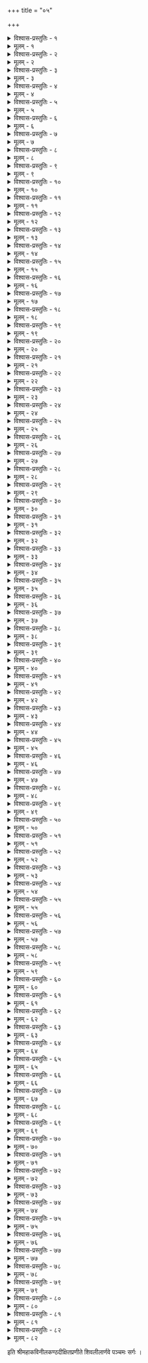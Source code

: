 +++
title = "०५"

+++

<details><summary>विश्वास-प्रस्तुतिः - १</summary>

अथ पञ्चमः सर्गः ।  
स इत्थमाराधितचन्द्रशेखरप्रसादसम्पत्परिपाकसम्भृतम् ।  
कुलावतंसं कुलशेखरो नृपश्चिराय लेभे मलयध्वजं सुतम् ॥ १॥
</details>

<details><summary>मूलम् - १</summary>

अथ पञ्चमः सर्गः ।  
स इत्थमाराधितचन्द्रशेखरप्रसादसम्पत्परिपाकसम्भृतम् ।  
कुलावतंसं कुलशेखरो नृपश्चिराय लेभे मलयध्वजं सुतम् ॥ १॥
</details>


<details><summary>विश्वास-प्रस्तुतिः - २</summary>

स पांसुकेलीष्वपि शङ्करालयान् प्रकल्पयन् ब्रह्मपुरीश्च सर्वतः ।  
प्रपञ्चमातामहतापदोचितं नरेन्द्रसूनुर्व्यहरन्म हायशाः ॥ २॥
</details>

<details><summary>मूलम् - २</summary>

स पांसुकेलीष्वपि शङ्करालयान् प्रकल्पयन् ब्रह्मपुरीश्च सर्वतः ।  
प्रपञ्चमातामहतापदोचितं नरेन्द्रसूनुर्व्यहरन्म हायशाः ॥ २॥
</details>


<details><summary>विश्वास-प्रस्तुतिः - ३</summary>

अथोपनीतोऽधिजगे नृपात्मजस्त्रयीं मुनेः कुम्भभवात् पुरोधसः ।  
समं महास्त्रैर्धनुरागमं पितुः स्वतश्च भक्तिं शिवयोरचञ्चलाम् ॥ ३॥
</details>

<details><summary>मूलम् - ३</summary>

अथोपनीतोऽधिजगे नृपात्मजस्त्रयीं मुनेः कुम्भभवात् पुरोधसः ।  
समं महास्त्रैर्धनुरागमं पितुः स्वतश्च भक्तिं शिवयोरचञ्चलाम् ॥ ३॥
</details>


<details><summary>विश्वास-प्रस्तुतिः - ४</summary>

अशेषविद्यानिधिमात्तयौवनं कुमारमेनं कुलशेखरो नृपः ।  
युयोज दारक्रियया कुलार्हया श्रियेव धर्मं क्षमयेव विक्रमम् ॥ ४॥
</details>

<details><summary>मूलम् - ४</summary>

अशेषविद्यानिधिमात्तयौवनं कुमारमेनं कुलशेखरो नृपः ।  
युयोज दारक्रियया कुलार्हया श्रियेव धर्मं क्षमयेव विक्रमम् ॥ ४॥
</details>


<details><summary>विश्वास-प्रस्तुतिः - ५</summary>

नृपस्य काञ्चीपुरनेतुरात्मजा महाशया काञ्चनमालिकाभिधा ।  
नरेन्द्रसूनोर्गृहिणीषु वल्लभा बभूव तारास्विव रोहणी विधोः ॥ ५॥
</details>

<details><summary>मूलम् - ५</summary>

नृपस्य काञ्चीपुरनेतुरात्मजा महाशया काञ्चनमालिकाभिधा ।  
नरेन्द्रसूनोर्गृहिणीषु वल्लभा बभूव तारास्विव रोहणी विधोः ॥ ५॥
</details>


<details><summary>विश्वास-प्रस्तुतिः - ६</summary>

पुरा हि विश्वावसुनामशालिनो बभूव गन्धर्वपतेरियं सुता ।  
प्रसाद्य गौरीं जगदेकमातरं ममैधि कन्येत्यवृणीत या वरम् ॥ ६॥
</details>

<details><summary>मूलम् - ६</summary>

पुरा हि विश्वावसुनामशालिनो बभूव गन्धर्वपतेरियं सुता ।  
प्रसाद्य गौरीं जगदेकमातरं ममैधि कन्येत्यवृणीत या वरम् ॥ ६॥
</details>


<details><summary>विश्वास-प्रस्तुतिः - ७</summary>

सुशीलतां सुन्दरतामिवोज्ज्वलां दयार्द्रतां भृत्यजनेषु ते इव ।  
दधे पुनस्ता इव भक्तिमीश्वरे मनस्विनी काञ्चनमालिका तदा ॥ ७॥
</details>

<details><summary>मूलम् - ७</summary>

सुशीलतां सुन्दरतामिवोज्ज्वलां दयार्द्रतां भृत्यजनेषु ते इव ।  
दधे पुनस्ता इव भक्तिमीश्वरे मनस्विनी काञ्चनमालिका तदा ॥ ७॥
</details>


<details><summary>विश्वास-प्रस्तुतिः - ८</summary>

सुतानिव स्वान् परिपुष्णती जनान् सभाजयन्ती श्वशुरौ शिवाविव ।  
पतिं तु पूर्वेद्युरिवापरेद्युरप्युपाचरद् दैवतजीविताधिकम् ॥ ८॥
</details>

<details><summary>मूलम् - ८</summary>

सुतानिव स्वान् परिपुष्णती जनान् सभाजयन्ती श्वशुरौ शिवाविव ।  
पतिं तु पूर्वेद्युरिवापरेद्युरप्युपाचरद् दैवतजीविताधिकम् ॥ ८॥
</details>


<details><summary>विश्वास-प्रस्तुतिः - ९</summary>

पतिव्रता धर्मपथप्रवर्तिका सती च भर्तुर्वपुरर्धमेव सा ।  
शरीरमात्मा हृदयं च जीवितं दृशौ च जज्ञे दयितस्य सा पुनः ॥ ९॥
</details>

<details><summary>मूलम् - ९</summary>

पतिव्रता धर्मपथप्रवर्तिका सती च भर्तुर्वपुरर्धमेव सा ।  
शरीरमात्मा हृदयं च जीवितं दृशौ च जज्ञे दयितस्य सा पुनः ॥ ९॥
</details>


<details><summary>विश्वास-प्रस्तुतिः - १०</summary>

महत्सु कार्येष्वमहत्सु वा ययोः कदापि वैमत्यकथापि नाभवत् ।  
अभूत् तयोरेव मिथोऽनुरागिणोरनङ्गमूलः कलहः स केवलम् ॥ १०॥
</details>

<details><summary>मूलम् - १०</summary>

महत्सु कार्येष्वमहत्सु वा ययोः कदापि वैमत्यकथापि नाभवत् ।  
अभूत् तयोरेव मिथोऽनुरागिणोरनङ्गमूलः कलहः स केवलम् ॥ १०॥
</details>


<details><summary>विश्वास-प्रस्तुतिः - ११</summary>

स युक्तदाम्पत्यमुनिर्वृतं सुतं स्वतो विनीतं गुरुभिश्च सर्वतः ।  
त्रिलोकरक्षाक्षमबाहुविक्रमं जनेश्वरः प्रेक्ष्य चिराय निर्ववौ ॥ ११॥
</details>

<details><summary>मूलम् - ११</summary>

स युक्तदाम्पत्यमुनिर्वृतं सुतं स्वतो विनीतं गुरुभिश्च सर्वतः ।  
त्रिलोकरक्षाक्षमबाहुविक्रमं जनेश्वरः प्रेक्ष्य चिराय निर्ववौ ॥ ११॥
</details>


<details><summary>विश्वास-प्रस्तुतिः - १२</summary>

धृतां चिराय त्रिजगद्धुरन्धरे धुरं धरायास्तनयेऽवरोपयन् ।  
स्वतः स्थितं धर्मपथेऽपि तं पुनः शशास धर्मं सुतवत्सलो नृपः ॥ १२॥
</details>

<details><summary>मूलम् - १२</summary>

धृतां चिराय त्रिजगद्धुरन्धरे धुरं धरायास्तनयेऽवरोपयन् ।  
स्वतः स्थितं धर्मपथेऽपि तं पुनः शशास धर्मं सुतवत्सलो नृपः ॥ १२॥
</details>


<details><summary>विश्वास-प्रस्तुतिः - १३</summary>

महत् कुलं नस्त्वमवैषि विश्रुतं महेशचूडामणिसम्भवं शुचि ।  
अनक्षजिद्भिर्मनसापि दुर्भरामवैषि वत्स! त्वमिमामपि क्षमाम् ॥ १३॥
</details>

<details><summary>मूलम् - १३</summary>

महत् कुलं नस्त्वमवैषि विश्रुतं महेशचूडामणिसम्भवं शुचि ।  
अनक्षजिद्भिर्मनसापि दुर्भरामवैषि वत्स! त्वमिमामपि क्षमाम् ॥ १३॥
</details>


<details><summary>विश्वास-प्रस्तुतिः - १४</summary>

नवोढयापि प्रकृतिप्रगल्भया श्रियैव तावत् प्रथमं विमोहिताः ।  
न जानते किञ्चिदसाधु साधु वा निसर्गतस्तात ! नृपालसूनवः ॥ १४॥
</details>

<details><summary>मूलम् - १४</summary>

नवोढयापि प्रकृतिप्रगल्भया श्रियैव तावत् प्रथमं विमोहिताः ।  
न जानते किञ्चिदसाधु साधु वा निसर्गतस्तात ! नृपालसूनवः ॥ १४॥
</details>


<details><summary>विश्वास-प्रस्तुतिः - १५</summary>

प्रसञ्जयन्ति प्रथमं विमार्गगांस्ततः क्रमेण स्तुवते च तान् पुनः ।  
प्रवर्तयन्त्यप्यपथे शनैः प्रभुं खलाः स्वकार्यैकपराः समीपगाः ॥ १५॥
</details>

<details><summary>मूलम् - १५</summary>

प्रसञ्जयन्ति प्रथमं विमार्गगांस्ततः क्रमेण स्तुवते च तान् पुनः ।  
प्रवर्तयन्त्यप्यपथे शनैः प्रभुं खलाः स्वकार्यैकपराः समीपगाः ॥ १५॥
</details>


<details><summary>विश्वास-प्रस्तुतिः - १६</summary>

उपक्षिपन्तश्चकिता इवादितो निषिध्यमाना इव कैश्चिदन्तरा ।  
सुखेन दोषं द्रढयन्ति साधुषु स्तुवन्त एव स्वगिरा दुराशयाः ॥ १६॥
</details>

<details><summary>मूलम् - १६</summary>

उपक्षिपन्तश्चकिता इवादितो निषिध्यमाना इव कैश्चिदन्तरा ।  
सुखेन दोषं द्रढयन्ति साधुषु स्तुवन्त एव स्वगिरा दुराशयाः ॥ १६॥
</details>


<details><summary>विश्वास-प्रस्तुतिः - १७</summary>

परं कृतज्ञा इव पण्डिता इव प्रभोहितैकप्रवणा इव स्वतः ।  
जगत्तटस्था इव राशि बालिशे जनाः स्वमर्थ घटयन्त्यसाधवः ॥ १७॥
</details>

<details><summary>मूलम् - १७</summary>

परं कृतज्ञा इव पण्डिता इव प्रभोहितैकप्रवणा इव स्वतः ।  
जगत्तटस्था इव राशि बालिशे जनाः स्वमर्थ घटयन्त्यसाधवः ॥ १७॥
</details>


<details><summary>विश्वास-प्रस्तुतिः - १८</summary>

स्तुवन्त्यमित्रान् सुहृदं प्रतिक्षिपन्त्यवेक्षितुं भर्तुरगाधमाशयम् ।  
बहून् विवादानिव कुर्वते मिथो न जातु भिन्दन्ति रहस्थितिं खलाः ॥ १८॥
</details>

<details><summary>मूलम् - १८</summary>

स्तुवन्त्यमित्रान् सुहृदं प्रतिक्षिपन्त्यवेक्षितुं भर्तुरगाधमाशयम् ।  
बहून् विवादानिव कुर्वते मिथो न जातु भिन्दन्ति रहस्थितिं खलाः ॥ १८॥
</details>


<details><summary>विश्वास-प्रस्तुतिः - १९</summary>

इदं ह्युपादेयमिदं तु हेयमित्युभे विविञ्चन् निजयैव मेधया ।  
खलान् निगृह्णीष्व तदुक्तिवागुरागृहीतवन्मुग्धवदाचरन् बहिः ॥ १९॥
</details>

<details><summary>मूलम् - १९</summary>

इदं ह्युपादेयमिदं तु हेयमित्युभे विविञ्चन् निजयैव मेधया ।  
खलान् निगृह्णीष्व तदुक्तिवागुरागृहीतवन्मुग्धवदाचरन् बहिः ॥ १९॥
</details>


<details><summary>विश्वास-प्रस्तुतिः - २०</summary>

जना जिहासन्ति नृपालमूष्मलं तिरश्चिकीर्षन्ति मृदुन्निसर्गतः ।  
अतोऽप्रमत्तस्त्वमनुष्णशीतलो भव प्रजानां शरदीव भास्करः ॥ २०॥
</details>

<details><summary>मूलम् - २०</summary>

जना जिहासन्ति नृपालमूष्मलं तिरश्चिकीर्षन्ति मृदुन्निसर्गतः ।  
अतोऽप्रमत्तस्त्वमनुष्णशीतलो भव प्रजानां शरदीव भास्करः ॥ २०॥
</details>


<details><summary>विश्वास-प्रस्तुतिः - २१</summary>

अलोलुभानात्मविदो जितस्मयान् परीक्षितांश्च व्यसनेषु भूयसा ।  
महाकुलीनान् महतो बहुश्रुतान् गृहाण मन्त्रेष्वखिलेषु मन्त्रिणः ॥ २१॥
</details>

<details><summary>मूलम् - २१</summary>

अलोलुभानात्मविदो जितस्मयान् परीक्षितांश्च व्यसनेषु भूयसा ।  
महाकुलीनान् महतो बहुश्रुतान् गृहाण मन्त्रेष्वखिलेषु मन्त्रिणः ॥ २१॥
</details>


<details><summary>विश्वास-प्रस्तुतिः - २२</summary>

प्रसादकोषैर्भवति क्षमापतेरतिप्रवृत्तैरधरोत्तरं जगत् ।  
अतः प्रवर्तस्व जनेष्वतन्द्रितो विचारधाराविशदेन चेतसा ॥ २२॥
</details>

<details><summary>मूलम् - २२</summary>

प्रसादकोषैर्भवति क्षमापतेरतिप्रवृत्तैरधरोत्तरं जगत् ।  
अतः प्रवर्तस्व जनेष्वतन्द्रितो विचारधाराविशदेन चेतसा ॥ २२॥
</details>


<details><summary>विश्वास-प्रस्तुतिः - २३</summary>

बहुश्रुतो न त्वमिवापरोऽधुना न दीर्घदर्शी न च मन्त्रयोगवित् ।  
प्रशासनीयस्तदपि स्वयं भवान् प्रशासितारस्तव सन्तु मन्त्रिणः ॥ २३॥
</details>

<details><summary>मूलम् - २३</summary>

बहुश्रुतो न त्वमिवापरोऽधुना न दीर्घदर्शी न च मन्त्रयोगवित् ।  
प्रशासनीयस्तदपि स्वयं भवान् प्रशासितारस्तव सन्तु मन्त्रिणः ॥ २३॥
</details>


<details><summary>विश्वास-प्रस्तुतिः - २४</summary>

अजातशत्रोरखिलार्थवेदिनः प्रजानुरागैकपदस्य धीमतः ।  
तव प्रकृत्या गुरुवृद्धसेविनो मयोपदेश्य किमिवात्र वर्त्तते ॥ २४॥
</details>

<details><summary>मूलम् - २४</summary>

अजातशत्रोरखिलार्थवेदिनः प्रजानुरागैकपदस्य धीमतः ।  
तव प्रकृत्या गुरुवृद्धसेविनो मयोपदेश्य किमिवात्र वर्त्तते ॥ २४॥
</details>


<details><summary>विश्वास-प्रस्तुतिः - २५</summary>

तथापि किञ्चिद् दिगियं प्रदर्शिता श्रुता बहुभ्यो बहुधार्चया मया ।  
परस्तु भावो मम तात! वर्तते कुरुष्व तं चेतसि मा स्म विस्मरः ॥ २५॥
</details>

<details><summary>मूलम् - २५</summary>

तथापि किञ्चिद् दिगियं प्रदर्शिता श्रुता बहुभ्यो बहुधार्चया मया ।  
परस्तु भावो मम तात! वर्तते कुरुष्व तं चेतसि मा स्म विस्मरः ॥ २५॥
</details>


<details><summary>विश्वास-प्रस्तुतिः - २६</summary>

निजावतंसप्रसवोद्भवे कुले न्यधायि लक्ष्मीरियतीयमीदृशी ।  
महेश्वरेणेति विदन्न जातुचिद् ममत्वमस्यां कुरु राज्यसम्पदि ॥ २६॥
</details>

<details><summary>मूलम् - २६</summary>

निजावतंसप्रसवोद्भवे कुले न्यधायि लक्ष्मीरियतीयमीदृशी ।  
महेश्वरेणेति विदन्न जातुचिद् ममत्वमस्यां कुरु राज्यसम्पदि ॥ २६॥
</details>


<details><summary>विश्वास-प्रस्तुतिः - २७</summary>

यजाम देवान् जुहवाम पावके ददाम विप्रेष्वपि वा कथं कथम् ।  
शिवस्वमादाय भुवीति चिन्तयन् शिवं समाराधय सर्वकर्मभिः ॥ २७॥
</details>

<details><summary>मूलम् - २७</summary>

यजाम देवान् जुहवाम पावके ददाम विप्रेष्वपि वा कथं कथम् ।  
शिवस्वमादाय भुवीति चिन्तयन् शिवं समाराधय सर्वकर्मभिः ॥ २७॥
</details>


<details><summary>विश्वास-प्रस्तुतिः - २८</summary>

शिवं यजाग्नौ शिवमर्च भास्करे शिवं स्मरान्तः शिवमेव कीर्तय ।  
शिवं द्विजेषु प्रतिपूजयानिशं शिवैकनिष्ठो भव तात! सर्वथा ॥ २८॥
</details>

<details><summary>मूलम् - २८</summary>

शिवं यजाग्नौ शिवमर्च भास्करे शिवं स्मरान्तः शिवमेव कीर्तय ।  
शिवं द्विजेषु प्रतिपूजयानिशं शिवैकनिष्ठो भव तात! सर्वथा ॥ २८॥
</details>


<details><summary>विश्वास-प्रस्तुतिः - २९</summary>

शिवात् परं नास्ति यथा तथैव नः शिवोऽपि नान्यो मधुरेश्वरादिति ।  
सुनिश्चितालम्बितसुन्दरेश्वरः सुखं महीं पालय शाश्वतीः समाः ॥ २९॥
</details>

<details><summary>मूलम् - २९</summary>

शिवात् परं नास्ति यथा तथैव नः शिवोऽपि नान्यो मधुरेश्वरादिति ।  
सुनिश्चितालम्बितसुन्दरेश्वरः सुखं महीं पालय शाश्वतीः समाः ॥ २९॥
</details>


<details><summary>विश्वास-प्रस्तुतिः - ३०</summary>

इति क्षितीशः प्रतिबोधयन् सुतं प्रयुज्य चास्मिन् प्रणते जयाशिषः ।  
समाः सहस्राणि षडात्मना धृतां धुरं स गुर्वीमवतार्य निर्ववौ ॥ ३०॥
</details>

<details><summary>मूलम् - ३०</summary>

इति क्षितीशः प्रतिबोधयन् सुतं प्रयुज्य चास्मिन् प्रणते जयाशिषः ।  
समाः सहस्राणि षडात्मना धृतां धुरं स गुर्वीमवतार्य निर्ववौ ॥ ३०॥
</details>


<details><summary>विश्वास-प्रस्तुतिः - ३१</summary>

ततः स योगेन तनुं प्रजेश्वरो विसृज्य नाड्या किल मूर्धलग्नया ।  
अतीत्य मायाभुवनानि सर्वतो जगाम शुद्धेऽध्वनि धाम शाश्वतम् ॥ ३१॥
</details>

<details><summary>मूलम् - ३१</summary>

ततः स योगेन तनुं प्रजेश्वरो विसृज्य नाड्या किल मूर्धलग्नया ।  
अतीत्य मायाभुवनानि सर्वतो जगाम शुद्धेऽध्वनि धाम शाश्वतम् ॥ ३१॥
</details>


<details><summary>विश्वास-प्रस्तुतिः - ३२</summary>

उदक्रमीदेष यदा तदा प्रभृत्युपेत्य विज्ञानकलाग्रगण्यताम् ।  
अभूत् सहायः करणीयपञ्चकेऽप्यनन्तरुद्रस्य धिया विशुद्धया ॥ ३२॥
</details>

<details><summary>मूलम् - ३२</summary>

उदक्रमीदेष यदा तदा प्रभृत्युपेत्य विज्ञानकलाग्रगण्यताम् ।  
अभूत् सहायः करणीयपञ्चकेऽप्यनन्तरुद्रस्य धिया विशुद्धया ॥ ३२॥
</details>


<details><summary>विश्वास-प्रस्तुतिः - ३३</summary>

विदन्ननित्यं जगदेव जन्मवद् विदन्नपि श्लाघ्यतरां गतिं पितुः ।  
मनोऽभितप्तं मलयध्वजो नृपः शशाक न स्थापयितुं वशे वशी ॥ ३३॥
</details>

<details><summary>मूलम् - ३३</summary>

विदन्ननित्यं जगदेव जन्मवद् विदन्नपि श्लाघ्यतरां गतिं पितुः ।  
मनोऽभितप्तं मलयध्वजो नृपः शशाक न स्थापयितुं वशे वशी ॥ ३३॥
</details>


<details><summary>विश्वास-प्रस्तुतिः - ३४</summary>

कथञ्चिदालम्ब्य निजां स धीरतां गुरोरशेषा निरवर्तयन् क्रियाः ।  
तथाविधानां तनयाश्चरन्ति यत् तदर्हणं केवलमात्मभूतये ॥ ३४॥
</details>

<details><summary>मूलम् - ३४</summary>

कथञ्चिदालम्ब्य निजां स धीरतां गुरोरशेषा निरवर्तयन् क्रियाः ।  
तथाविधानां तनयाश्चरन्ति यत् तदर्हणं केवलमात्मभूतये ॥ ३४॥
</details>


<details><summary>विश्वास-प्रस्तुतिः - ३५</summary>

पुरोधसा सिन्धुपिबेन योगिना स मन्त्रिवृद्धैः सखिभिश्च बन्धुभिः ।  
शुभे मुहूर्ते धुरि सुन्दरेशितुः सितेन फाले भासतेन लाञ्छितः ॥ ३५॥
</details>

<details><summary>मूलम् - ३५</summary>

पुरोधसा सिन्धुपिबेन योगिना स मन्त्रिवृद्धैः सखिभिश्च बन्धुभिः ।  
शुभे मुहूर्ते धुरि सुन्दरेशितुः सितेन फाले भासतेन लाञ्छितः ॥ ३५॥
</details>


<details><summary>विश्वास-प्रस्तुतिः - ३६</summary>

स्वतश्च्युतं लिङ्गशिरस्पदात् सुमं पुरः स्फुलिङ्गानपि दीपनिस्सृतान् ।  
प्रशस्यमानं शकुनं महर्षिभिः प्रणम्य मूर्ध्ना जगृहे महीपतिः ॥ ३६॥
</details>

<details><summary>मूलम् - ३६</summary>

स्वतश्च्युतं लिङ्गशिरस्पदात् सुमं पुरः स्फुलिङ्गानपि दीपनिस्सृतान् ।  
प्रशस्यमानं शकुनं महर्षिभिः प्रणम्य मूर्ध्ना जगृहे महीपतिः ॥ ३६॥
</details>


<details><summary>विश्वास-प्रस्तुतिः - ३७</summary>

प्रदक्षिणीकृत्य पुरं पुरन्ध्रिभिः प्रवर्तितारात्रिकमङ्गलो नृपः ।  
प्रविश्य राज्ञो भवनं परिष्कृतं द्विजान् प्रभूतैर्द्रविणैरतोषयत् ॥ ३७॥
</details>

<details><summary>मूलम् - ३७</summary>

प्रदक्षिणीकृत्य पुरं पुरन्ध्रिभिः प्रवर्तितारात्रिकमङ्गलो नृपः ।  
प्रविश्य राज्ञो भवनं परिष्कृतं द्विजान् प्रभूतैर्द्रविणैरतोषयत् ॥ ३७॥
</details>


<details><summary>विश्वास-प्रस्तुतिः - ३८</summary>

सुभद्रपीठे सचिवैर्निवेशितः सभाजयामास नृपोऽनुजीविनः ।  
यथोचितं वाहनभूषणाम्बरैः कटाक्षमन्दस्मितभाषितैरपि ॥ ३८॥
</details>

<details><summary>मूलम् - ३८</summary>

सुभद्रपीठे सचिवैर्निवेशितः सभाजयामास नृपोऽनुजीविनः ।  
यथोचितं वाहनभूषणाम्बरैः कटाक्षमन्दस्मितभाषितैरपि ॥ ३८॥
</details>


<details><summary>विश्वास-प्रस्तुतिः - ३९</summary>

भुवं भुजे भूतदयां हृदन्तरे कथां पुरारेगपि कर्णयोर्द्वयोः ।  
अधत्त भूषामनपायिनीमसौ परास्तु सोऽवत्त पुनर्न्यधत्त च ॥ ३९॥
</details>

<details><summary>मूलम् - ३९</summary>

भुवं भुजे भूतदयां हृदन्तरे कथां पुरारेगपि कर्णयोर्द्वयोः ।  
अधत्त भूषामनपायिनीमसौ परास्तु सोऽवत्त पुनर्न्यधत्त च ॥ ३९॥
</details>


<details><summary>विश्वास-प्रस्तुतिः - ४०</summary>

यशःप्रतापैर्हरितोऽस्य भूषिताः कुलं त्वनेनैव विभूषितं विभोः ।  
अयं तु धृत्या दयया च भूषितः शिवे तु भक्त्या सकलं विभूषितम् ॥ ४०॥
</details>

<details><summary>मूलम् - ४०</summary>

यशःप्रतापैर्हरितोऽस्य भूषिताः कुलं त्वनेनैव विभूषितं विभोः ।  
अयं तु धृत्या दयया च भूषितः शिवे तु भक्त्या सकलं विभूषितम् ॥ ४०॥
</details>


<details><summary>विश्वास-प्रस्तुतिः - ४१</summary>

यशोभिरस्यावददुर्विसृत्वरैरपि द्विरेफद्विपकाककोकिलाः ।  
स्वतोऽवदातानि तु पूर्वभूभृतां यशांसि सद्यो मलिनानि जज्ञिरे ॥ ४१॥
</details>

<details><summary>मूलम् - ४१</summary>

यशोभिरस्यावददुर्विसृत्वरैरपि द्विरेफद्विपकाककोकिलाः ।  
स्वतोऽवदातानि तु पूर्वभूभृतां यशांसि सद्यो मलिनानि जज्ञिरे ॥ ४१॥
</details>


<details><summary>विश्वास-प्रस्तुतिः - ४२</summary>

तदीयविश्राणनपोषितद्विजप्रवर्त्यमानाध्वरहव्यभोजिभिः ।  
सुधाशवर्गैः परिपोषिताः कथं सुरद्रुमा बिभ्रति तेन तुल्यताम् ॥ ४२॥
</details>

<details><summary>मूलम् - ४२</summary>

तदीयविश्राणनपोषितद्विजप्रवर्त्यमानाध्वरहव्यभोजिभिः ।  
सुधाशवर्गैः परिपोषिताः कथं सुरद्रुमा बिभ्रति तेन तुल्यताम् ॥ ४२॥
</details>


<details><summary>विश्वास-प्रस्तुतिः - ४३</summary>

तदीयदानोदकपूरितोऽर्णवस्ततो निपीयाम्बु दिशन्ति वारिदाः ।  
तदम्बुपुष्टौषधिवल्लभः शशीत्यदःप्रसादादखिलस्य दातृता ॥ ४३॥
</details>

<details><summary>मूलम् - ४३</summary>

तदीयदानोदकपूरितोऽर्णवस्ततो निपीयाम्बु दिशन्ति वारिदाः ।  
तदम्बुपुष्टौषधिवल्लभः शशीत्यदःप्रसादादखिलस्य दातृता ॥ ४३॥
</details>


<details><summary>विश्वास-प्रस्तुतिः - ४४</summary>

समृद्धिमद्भिर्वरया समृद्धया द्विजातिभिस्तद्विषये निवासिभिः ।  
धृता कथञ्चित् तदनुग्रहेच्छया तदीयदानेष्वपि सम्प्रदानता ॥ ४४॥
</details>

<details><summary>मूलम् - ४४</summary>

समृद्धिमद्भिर्वरया समृद्धया द्विजातिभिस्तद्विषये निवासिभिः ।  
धृता कथञ्चित् तदनुग्रहेच्छया तदीयदानेष्वपि सम्प्रदानता ॥ ४४॥
</details>


<details><summary>विश्वास-प्रस्तुतिः - ४५</summary>

न कोऽपि तस्यातिचचार राष्ट्रगः स यत्र दण्डं विनिपातयेन्नृपः ।  
नचापि दण्ड्यः स्वयमात्मनोऽभवान्निवृत्तिशीलैः करणैर्निसर्गतः ॥ ४५॥
</details>

<details><summary>मूलम् - ४५</summary>

न कोऽपि तस्यातिचचार राष्ट्रगः स यत्र दण्डं विनिपातयेन्नृपः ।  
नचापि दण्ड्यः स्वयमात्मनोऽभवान्निवृत्तिशीलैः करणैर्निसर्गतः ॥ ४५॥
</details>


<details><summary>विश्वास-प्रस्तुतिः - ४६</summary>

विनेतरि स्वामिनि वीतकल्मषे विनिन्यिरे तद्विषये प्रजाः स्वतः ।  
तपोधने द्वन्द्वजयिन्यवस्थिते तदाश्रमम्था इव हिंस्रजन्तवः ॥ ४६॥
</details>

<details><summary>मूलम् - ४६</summary>

विनेतरि स्वामिनि वीतकल्मषे विनिन्यिरे तद्विषये प्रजाः स्वतः ।  
तपोधने द्वन्द्वजयिन्यवस्थिते तदाश्रमम्था इव हिंस्रजन्तवः ॥ ४६॥
</details>


<details><summary>विश्वास-प्रस्तुतिः - ४७</summary>

विचक्षणेऽस्मिन् व्यसनान्यपोहितुं तटस्थवृत्तौ सरले हितैषिणि ।  
अपि प्रजाः स्वान् कलहान् गृहेगृहे निचिक्षिपुर्न्यासमिवाविशङ्किताः ॥ ४७॥
</details>

<details><summary>मूलम् - ४७</summary>

विचक्षणेऽस्मिन् व्यसनान्यपोहितुं तटस्थवृत्तौ सरले हितैषिणि ।  
अपि प्रजाः स्वान् कलहान् गृहेगृहे निचिक्षिपुर्न्यासमिवाविशङ्किताः ॥ ४७॥
</details>


<details><summary>विश्वास-प्रस्तुतिः - ४८</summary>

अकृष्टपच्यैः कलमैरलङ्कृता न वृष्टिमप्यस्य चकाङ्क्ष मेदिनी ।  
स्मरन् हविः स्वीक्रियमाणमध्वरे ववर्ष कालेषु तथापि वासवः ॥ ४८॥
</details>

<details><summary>मूलम् - ४८</summary>

अकृष्टपच्यैः कलमैरलङ्कृता न वृष्टिमप्यस्य चकाङ्क्ष मेदिनी ।  
स्मरन् हविः स्वीक्रियमाणमध्वरे ववर्ष कालेषु तथापि वासवः ॥ ४८॥
</details>


<details><summary>विश्वास-प्रस्तुतिः - ४९</summary>

अनिच्छतान्तःकरणेन निर्गमं विना शिवाराधनमन्यकर्मसु ।  
स्वराज्यतन्त्रं सकलं च केवलैश्चकार बाह्यैः करणैर्महीपतिः ॥ ४९॥
</details>

<details><summary>मूलम् - ४९</summary>

अनिच्छतान्तःकरणेन निर्गमं विना शिवाराधनमन्यकर्मसु ।  
स्वराज्यतन्त्रं सकलं च केवलैश्चकार बाह्यैः करणैर्महीपतिः ॥ ४९॥
</details>


<details><summary>विश्वास-प्रस्तुतिः - ५०</summary>

धरा समस्ता द्विजदेवसात्कृता दिवं द्विषभ्द्योऽपि ददौ सहस्रशः ।  
अपि स्वमात्मानमदत्त शम्भवे किमप्यदेयं ददृशेऽस्य न प्रभोः ॥ ५०॥
</details>

<details><summary>मूलम् - ५०</summary>

धरा समस्ता द्विजदेवसात्कृता दिवं द्विषभ्द्योऽपि ददौ सहस्रशः ।  
अपि स्वमात्मानमदत्त शम्भवे किमप्यदेयं ददृशेऽस्य न प्रभोः ॥ ५०॥
</details>


<details><summary>विश्वास-प्रस्तुतिः - ५१</summary>

अनुस्मरन्नक्षरमक्षरं गुरोः स पार्थिवेन्द्रश्चरमौपदेशिकम् ।  
अवाललम्बे भृशमम्बिकापतेः पदं समस्तामरसम्पदां पदम् ॥ ५१॥
</details>

<details><summary>मूलम् - ५१</summary>

अनुस्मरन्नक्षरमक्षरं गुरोः स पार्थिवेन्द्रश्चरमौपदेशिकम् ।  
अवाललम्बे भृशमम्बिकापतेः पदं समस्तामरसम्पदां पदम् ॥ ५१॥
</details>


<details><summary>विश्वास-प्रस्तुतिः - ५२</summary>

तपांसि तेपे युयुजे मनो दृढं ददावियाजाधिजगे जुहाव च ।  
नृपो निशश्वास मिमेष चान्ततः शिवं यजामीति धियैव नान्यथा ॥ ५२॥
</details>

<details><summary>मूलम् - ५२</summary>

तपांसि तेपे युयुजे मनो दृढं ददावियाजाधिजगे जुहाव च ।  
नृपो निशश्वास मिमेष चान्ततः शिवं यजामीति धियैव नान्यथा ॥ ५२॥
</details>


<details><summary>विश्वास-प्रस्तुतिः - ५३</summary>

प्रपञ्चसर्गस्थितिभङ्गहेतुतापरम्पराविश्रमभूमिमादिमाम् ।  
हरीन्द्रवेधोहरमातरं शिवां विशिष्य वव्रे शरणं जनेश्वरः ॥ ५३॥
</details>

<details><summary>मूलम् - ५३</summary>

प्रपञ्चसर्गस्थितिभङ्गहेतुतापरम्पराविश्रमभूमिमादिमाम् ।  
हरीन्द्रवेधोहरमातरं शिवां विशिष्य वव्रे शरणं जनेश्वरः ॥ ५३॥
</details>


<details><summary>विश्वास-प्रस्तुतिः - ५४</summary>

मृगाङ्कचूडामणिमीनलोचनं दयामयं दर्शितमुन्दरस्मितम् ।  
उदारभूषाशतमुत्पलाङ्कितं वपुस्तदेवास्य मनस्यवर्त्तत ॥ ५४॥
</details>

<details><summary>मूलम् - ५४</summary>

मृगाङ्कचूडामणिमीनलोचनं दयामयं दर्शितमुन्दरस्मितम् ।  
उदारभूषाशतमुत्पलाङ्कितं वपुस्तदेवास्य मनस्यवर्त्तत ॥ ५४॥
</details>


<details><summary>विश्वास-प्रस्तुतिः - ५५</summary>

जगत् समस्तं स जडाजडात्मकं ददर्श देवो निमिषन्मिषन्नपि ।  
उपात्तनीलोत्पलमुन्नतस्तनं हसन्मुखं हारकिरीटभूषितम् ॥ ५५॥
</details>

<details><summary>मूलम् - ५५</summary>

जगत् समस्तं स जडाजडात्मकं ददर्श देवो निमिषन्मिषन्नपि ।  
उपात्तनीलोत्पलमुन्नतस्तनं हसन्मुखं हारकिरीटभूषितम् ॥ ५५॥
</details>


<details><summary>विश्वास-प्रस्तुतिः - ५६</summary>

निमेषनिश्वासवदप्रयत्नतः स राज्यतन्त्रं सकलं च वर्तयन् ।  
बभूव वाचा मनसापि कर्मणा शिवैकसंस्थो मलयध्वजो नृपः ॥ ५६॥
</details>

<details><summary>मूलम् - ५६</summary>

निमेषनिश्वासवदप्रयत्नतः स राज्यतन्त्रं सकलं च वर्तयन् ।  
बभूव वाचा मनसापि कर्मणा शिवैकसंस्थो मलयध्वजो नृपः ॥ ५६॥
</details>


<details><summary>विश्वास-प्रस्तुतिः - ५७</summary>

अदृश्यमश्राव्यमचिन्त्यमद्भुतं निरञ्जनं नित्यमनुश्रवाश्रवम् ।  
अहङ्ग्रहेणान्तरचिन्तयन्नृपः पराकृतद्वैतकथं परं महः ॥ ५७॥
</details>

<details><summary>मूलम् - ५७</summary>

अदृश्यमश्राव्यमचिन्त्यमद्भुतं निरञ्जनं नित्यमनुश्रवाश्रवम् ।  
अहङ्ग्रहेणान्तरचिन्तयन्नृपः पराकृतद्वैतकथं परं महः ॥ ५७॥
</details>


<details><summary>विश्वास-प्रस्तुतिः - ५८</summary>

परस्परेणानुपमर्दितं भजन् त्रिवर्गमित्थं समयं विभज्य सः ।  
कदाचिदन्तःपुरमास्थितो नृपः प्रचक्रमे काञ्चनमालया कथाम् ॥ ५८॥
</details>

<details><summary>मूलम् - ५८</summary>

परस्परेणानुपमर्दितं भजन् त्रिवर्गमित्थं समयं विभज्य सः ।  
कदाचिदन्तःपुरमास्थितो नृपः प्रचक्रमे काञ्चनमालया कथाम् ॥ ५८॥
</details>


<details><summary>विश्वास-प्रस्तुतिः - ५९</summary>

कुलं किलैतद् विपुलं मुधानिधेः प्रसक्तविच्छेदमिवान्तरा मया ।  
अतः कथं स्याच्छिवदाससन्ततेरभङ्ग इत्यम्ति सचिन्तता मम ॥ ५९॥
</details>

<details><summary>मूलम् - ५९</summary>

कुलं किलैतद् विपुलं मुधानिधेः प्रसक्तविच्छेदमिवान्तरा मया ।  
अतः कथं स्याच्छिवदाससन्ततेरभङ्ग इत्यम्ति सचिन्तता मम ॥ ५९॥
</details>


<details><summary>विश्वास-प्रस्तुतिः - ६०</summary>

न नः कुलेऽस्मिन् शिवदीक्षयामले सुतान्निवापः पितृभिर्जिधृक्षितः ।  
महन्महेशानुचरार्पणव्रतं तथापि मा लोपि मयेति चिन्त्यते ॥ ६०॥
</details>

<details><summary>मूलम् - ६०</summary>

न नः कुलेऽस्मिन् शिवदीक्षयामले सुतान्निवापः पितृभिर्जिधृक्षितः ।  
महन्महेशानुचरार्पणव्रतं तथापि मा लोपि मयेति चिन्त्यते ॥ ६०॥
</details>


<details><summary>विश्वास-प्रस्तुतिः - ६१</summary>

इदं हि मर्त्यामृतमित्युदीरितं प्रजायते यन्मनुजः प्रजामनु ।  
अतः प्रसाध्यैव किलापरामृतं परामृतायोपनमेदिति श्रुतिः ॥ ६१॥
</details>

<details><summary>मूलम् - ६१</summary>

इदं हि मर्त्यामृतमित्युदीरितं प्रजायते यन्मनुजः प्रजामनु ।  
अतः प्रसाध्यैव किलापरामृतं परामृतायोपनमेदिति श्रुतिः ॥ ६१॥
</details>


<details><summary>विश्वास-प्रस्तुतिः - ६२</summary>

शिवार्पिताशेषभरा निराशिषः शिवार्चनामात्रपराधिकारिणः ।  
कथं नु याचेमहि लोकमातरं कथं न याचेमहि वा कुलक्षये ॥ ६२॥
</details>

<details><summary>मूलम् - ६२</summary>

शिवार्पिताशेषभरा निराशिषः शिवार्चनामात्रपराधिकारिणः ।  
कथं नु याचेमहि लोकमातरं कथं न याचेमहि वा कुलक्षये ॥ ६२॥
</details>


<details><summary>विश्वास-प्रस्तुतिः - ६३</summary>

इति स्वतोऽनध्यवसायमुद्रितं पतिं विषीदन्तमियं पतिव्रता ।  
जगाद वाक्यैर्हृदयानुरञ्जिभिर्जगत्तपस्यापरिपाकजन्मभिः ॥ ६३॥
</details>

<details><summary>मूलम् - ६३</summary>

इति स्वतोऽनध्यवसायमुद्रितं पतिं विषीदन्तमियं पतिव्रता ।  
जगाद वाक्यैर्हृदयानुरञ्जिभिर्जगत्तपस्यापरिपाकजन्मभिः ॥ ६३॥
</details>


<details><summary>विश्वास-प्रस्तुतिः - ६४</summary>

भवान् प्रमाणं विशये विपश्चितां भवन्तमस्मिन्ननुशास्तु कोऽपरः ।  
विवेक्तुमत्रार्हति मीनलोचना तथाविधः कोऽप्यथ वा तदाश्रितः ॥ ६४॥
</details>

<details><summary>मूलम् - ६४</summary>

भवान् प्रमाणं विशये विपश्चितां भवन्तमस्मिन्ननुशास्तु कोऽपरः ।  
विवेक्तुमत्रार्हति मीनलोचना तथाविधः कोऽप्यथ वा तदाश्रितः ॥ ६४॥
</details>


<details><summary>विश्वास-प्रस्तुतिः - ६५</summary>

अनावृतज्योतिषि तेजसां निधावनागतातीतभवद्विवेचिनि ।  
तदत्र तिष्ठेमहि कुम्भसम्भवे स खल्विहामुत्र च नः प्रशासिता ॥ ६५॥
</details>

<details><summary>मूलम् - ६५</summary>

अनावृतज्योतिषि तेजसां निधावनागतातीतभवद्विवेचिनि ।  
तदत्र तिष्ठेमहि कुम्भसम्भवे स खल्विहामुत्र च नः प्रशासिता ॥ ६५॥
</details>


<details><summary>विश्वास-प्रस्तुतिः - ६६</summary>

इति प्रियाया हृदयङ्गमं वचा निपीय देवो निभृतेन चेतसा ।  
जगाम सद्यः शरणं पुरोधसं स च स्मृतः सन्निदधे तपोधनः ॥ ६६॥
</details>

<details><summary>मूलम् - ६६</summary>

इति प्रियाया हृदयङ्गमं वचा निपीय देवो निभृतेन चेतसा ।  
जगाम सद्यः शरणं पुरोधसं स च स्मृतः सन्निदधे तपोधनः ॥ ६६॥
</details>


<details><summary>विश्वास-प्रस्तुतिः - ६७</summary>

तमर्घ्यपाद्यादिकया सपर्यया सभाजयन्तौ प्रणिपत्य तावुभौ ।  
निवेश्य पीठे नवरत्ननिर्मिते निषेदतुस्तत्सविधे तदाज्ञया ॥ ६७॥
</details>

<details><summary>मूलम् - ६७</summary>

तमर्घ्यपाद्यादिकया सपर्यया सभाजयन्तौ प्रणिपत्य तावुभौ ।  
निवेश्य पीठे नवरत्ननिर्मिते निषेदतुस्तत्सविधे तदाज्ञया ॥ ६७॥
</details>


<details><summary>विश्वास-प्रस्तुतिः - ६८</summary>

कृताञ्जलिं पार्थिवमग्रतस्थितं तथाविधां काञ्चनमालिकामपि ।  
दृशानुगृह्णन् करुणार्द्रया मुनिर्गिरं प्रभावानुगुणामुदाहरत् ॥ ६८॥
</details>

<details><summary>मूलम् - ६८</summary>

कृताञ्जलिं पार्थिवमग्रतस्थितं तथाविधां काञ्चनमालिकामपि ।  
दृशानुगृह्णन् करुणार्द्रया मुनिर्गिरं प्रभावानुगुणामुदाहरत् ॥ ६८॥
</details>


<details><summary>विश्वास-प्रस्तुतिः - ६९</summary>

महत् किलेदं शिवयोगिनां कुलं न यत्र शक्यं जनितुं पृथग्जनैः ।  
तदत्र मीमांसितमद्भुतं त्वया श्रुतम्य शीलस्य कुलस्य चोचितम् ॥ ६९॥
</details>

<details><summary>मूलम् - ६९</summary>

महत् किलेदं शिवयोगिनां कुलं न यत्र शक्यं जनितुं पृथग्जनैः ।  
तदत्र मीमांसितमद्भुतं त्वया श्रुतम्य शीलस्य कुलस्य चोचितम् ॥ ६९॥
</details>


<details><summary>विश्वास-प्रस्तुतिः - ७०</summary>

प्रवृत्तिधर्मं कतिचित् क्वचिद्विदुर्निवृत्तिधर्मः सुतरामगोचरः ।  
अमुं किलार्थं विमृशन्त आसते महर्षयो ब्रह्मसदस्यहर्निशम् ॥ ७०॥
</details>

<details><summary>मूलम् - ७०</summary>

प्रवृत्तिधर्मं कतिचित् क्वचिद्विदुर्निवृत्तिधर्मः सुतरामगोचरः ।  
अमुं किलार्थं विमृशन्त आसते महर्षयो ब्रह्मसदस्यहर्निशम् ॥ ७०॥
</details>


<details><summary>विश्वास-प्रस्तुतिः - ७१</summary>

न नित्यनैमित्तिककर्मशीलता कदापि नैष्कर्म्यविरोधमर्हति ।  
पतेदिमां प्रत्युत सन्त्यजन्निति स्मरन्ति शिष्टाः स्वयमाचरन्ति च ॥ ७१॥
</details>

<details><summary>मूलम् - ७१</summary>

न नित्यनैमित्तिककर्मशीलता कदापि नैष्कर्म्यविरोधमर्हति ।  
पतेदिमां प्रत्युत सन्त्यजन्निति स्मरन्ति शिष्टाः स्वयमाचरन्ति च ॥ ७१॥
</details>


<details><summary>विश्वास-प्रस्तुतिः - ७२</summary>

ऋणार्थवादैरधिगत्य नित्यतामपत्यवेदाध्यनाग्निकर्मसु ।  
समं प्रवृत्ता गृहिणम्तपोधना निवृत्तिनिष्ठा अपि गौतमादयः ॥ ७२॥
</details>

<details><summary>मूलम् - ७२</summary>

ऋणार्थवादैरधिगत्य नित्यतामपत्यवेदाध्यनाग्निकर्मसु ।  
समं प्रवृत्ता गृहिणम्तपोधना निवृत्तिनिष्ठा अपि गौतमादयः ॥ ७२॥
</details>


<details><summary>विश्वास-प्रस्तुतिः - ७३</summary>

रहस्यमप्यत्र चिराय गोपितं तवोपदेश्यं हृदि तात! वर्तते ।  
समाधिनिर्धूतमलेन चेतसा गृहाण कालोऽयमुपस्थितः शुभः ॥ ७३॥
</details>

<details><summary>मूलम् - ७३</summary>

रहस्यमप्यत्र चिराय गोपितं तवोपदेश्यं हृदि तात! वर्तते ।  
समाधिनिर्धूतमलेन चेतसा गृहाण कालोऽयमुपस्थितः शुभः ॥ ७३॥
</details>


<details><summary>विश्वास-प्रस्तुतिः - ७४</summary>

इयं हि पत्नी भवतः पुरा चिरादुपान्त देवीमिह मीनलोचनाम् ।  
जगज्जनन्या जननी भवेयमित्यपि प्रपेदे वरमन्यदुर्लभम् ॥ ७४॥
</details>

<details><summary>मूलम् - ७४</summary>

इयं हि पत्नी भवतः पुरा चिरादुपान्त देवीमिह मीनलोचनाम् ।  
जगज्जनन्या जननी भवेयमित्यपि प्रपेदे वरमन्यदुर्लभम् ॥ ७४॥
</details>


<details><summary>विश्वास-प्रस्तुतिः - ७५</summary>

पतिस्त्वमस्यै शिवयैव कल्पितः समुल्लिखन्त्यावतरं निजं क्षितौ ।  
इदं तु चिन्त्यं निपुणं कथं पुनः परात्परं वस्तु तदाविरस्त्विति ॥ ७५॥
</details>

<details><summary>मूलम् - ७५</summary>

पतिस्त्वमस्यै शिवयैव कल्पितः समुल्लिखन्त्यावतरं निजं क्षितौ ।  
इदं तु चिन्त्यं निपुणं कथं पुनः परात्परं वस्तु तदाविरस्त्विति ॥ ७५॥
</details>


<details><summary>विश्वास-प्रस्तुतिः - ७६</summary>

क्रियावतामग्निमुपाश्रिता सती ददाति या नैकविधान् मनोरथान् ।  
अतोऽद्य वैतानिकहव्यवाहनादुदेतु सेति प्रतिभाति भूयसा ॥ ७६॥
</details>

<details><summary>मूलम् - ७६</summary>

क्रियावतामग्निमुपाश्रिता सती ददाति या नैकविधान् मनोरथान् ।  
अतोऽद्य वैतानिकहव्यवाहनादुदेतु सेति प्रतिभाति भूयसा ॥ ७६॥
</details>


<details><summary>विश्वास-प्रस्तुतिः - ७७</summary>

इतीरिते तेन विनेदुरुच्चकैरनाहता दुन्दुभयो दिवौकसाम् ।  
नृपस्य देव्या अपि दक्षिणेतरे विलोचने प्रास्फुरतां च तत्क्षणम् ॥ ७७॥
</details>

<details><summary>मूलम् - ७७</summary>

इतीरिते तेन विनेदुरुच्चकैरनाहता दुन्दुभयो दिवौकसाम् ।  
नृपस्य देव्या अपि दक्षिणेतरे विलोचने प्रास्फुरतां च तत्क्षणम् ॥ ७७॥
</details>


<details><summary>विश्वास-प्रस्तुतिः - ७८</summary>

प्रदक्षिणीकृत्य स विन्ध्यमर्दनं पतिः क्षितेः काञ्चनमालया समम् ।  
प्रणम्य रोमाञ्चितविग्रहोऽभवत् प्रमोदबाष्पस्थगिताभिरुक्तिभिः ॥ ७८॥
</details>

<details><summary>मूलम् - ७८</summary>

प्रदक्षिणीकृत्य स विन्ध्यमर्दनं पतिः क्षितेः काञ्चनमालया समम् ।  
प्रणम्य रोमाञ्चितविग्रहोऽभवत् प्रमोदबाष्पस्थगिताभिरुक्तिभिः ॥ ७८॥
</details>


<details><summary>विश्वास-प्रस्तुतिः - ७९</summary>

क्व सा चिदानन्दमयी जगत्प्रसूः क्व किम्पचा नौ भगवन्निमौ जनौ ।  
अहो भवत्पादरजःप्रमार्जनप्रभावसम्पत्परिपाक ईदृशः ॥ ७९॥
</details>

<details><summary>मूलम् - ७९</summary>

क्व सा चिदानन्दमयी जगत्प्रसूः क्व किम्पचा नौ भगवन्निमौ जनौ ।  
अहो भवत्पादरजःप्रमार्जनप्रभावसम्पत्परिपाक ईदृशः ॥ ७९॥
</details>


<details><summary>विश्वास-प्रस्तुतिः - ८०</summary>

तवास्मि सूनुस्तव तात! किङ्करस्तव स्वभूतोऽस्मि सहानुबन्धिभिः ।  
यथानुगृह्णासि तथाचरेयमित्यसावियानेव मनोरथो मम ॥ ८०॥
</details>

<details><summary>मूलम् - ८०</summary>

तवास्मि सूनुस्तव तात! किङ्करस्तव स्वभूतोऽस्मि सहानुबन्धिभिः ।  
यथानुगृह्णासि तथाचरेयमित्यसावियानेव मनोरथो मम ॥ ८०॥
</details>


<details><summary>विश्वास-प्रस्तुतिः - ८१</summary>

इति प्रपन्नं मलयध्वजं नृपं शताश्वमेधावभृताप्लुतं मुनिः ।  
स भाविकर्मण्यधिकारसिद्धये शशास भूयो हयमेधकर्मणि ॥ ८१॥
</details>

<details><summary>मूलम् - ८१</summary>

इति प्रपन्नं मलयध्वजं नृपं शताश्वमेधावभृताप्लुतं मुनिः ।  
स भाविकर्मण्यधिकारसिद्धये शशास भूयो हयमेधकर्मणि ॥ ८१॥
</details>


<details><summary>विश्वास-प्रस्तुतिः - ८२</summary>

इत्थं प्रसादविहिताशिषि कुम्भयोनौ  
याते तपोवनपदं पुनरेतुकामे ।  
आराधयत् क्षितिपतिः शिवमश्वमेध-  
सम्भारसम्भरणसम्भ्रमतोऽपि तावत् ॥ ८२॥
</details>

<details><summary>मूलम् - ८२</summary>

इत्थं प्रसादविहिताशिषि कुम्भयोनौ  
याते तपोवनपदं पुनरेतुकामे ।  
आराधयत् क्षितिपतिः शिवमश्वमेध-  
सम्भारसम्भरणसम्भ्रमतोऽपि तावत् ॥ ८२॥
</details>

इति श्रीमहाकविनीलकण्ठदीक्षितप्रणीते शिवलीलार्णवे पञ्चमः सर्गः ।  